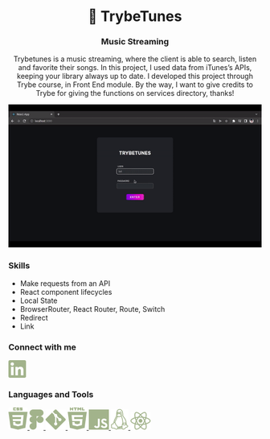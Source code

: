 <h1 align="center">🎵 TrybeTunes</h1>
<h3 align="center">Music Streaming</h3>

<p align="center">Trybetunes is a music streaming, where the client is able to search, listen and favorite their songs. In this project, I used data from iTunes’s APIs, keeping your library always up to date. I developed this project through Trybe course, in Front End module. By the way, I want to give credits to Trybe for giving the functions on services directory, thanks!
</p>

<p align="center">
  <img src="./src/assets/css/img/trybetunes-preview.gif" />
</p>

<h3 align="left">Skills</h3>

- Make requests from an API
- React component lifecycles
- Local State
- BrowserRouter, React Router, Route, Switch
- Redirect
- Link

<h3 align="left">Connect with me</h3>
<p align="left">
<a href="https://linkedin.com/in/larissa-julia-araújo" target="blank"><img align="center" src="./src/assets/css/img/Linkedin.png" alt="larissa-julia-araújo"/></a>
</p>

<h3 align="left">Languages and Tools</h3>
<p align="left"> <a href="https://www.w3schools.com/css/" target="_blank" rel="noreferrer"> <img src="./src/assets/css/img/CSS.png" alt="css3"/> </a> <a href="https://www.figma.com/" target="_blank" rel="noreferrer"> <img src="./src/assets/css/img/Figma.png" alt="figma"/> </a> <a href="https://git-scm.com/" target="_blank" rel="noreferrer"> <img src="./src/assets/css/img/Git.png" alt="git"/> </a> <a href="https://www.w3.org/html/" target="_blank" rel="noreferrer"> <img src="src/assets/css/img/HTML.png" alt="html5"/> </a> <a href="https://developer.mozilla.org/en-US/docs/Web/JavaScript" target="_blank" rel="noreferrer"> <img src="src/assets/css/img/JS.png" alt="javascript"/> </a> <a href="https://www.linux.org/" target="_blank" rel="noreferrer"> <img src="src/assets/css/img/Linux.png" alt="linux"/> </a> <a href="https://reactjs.org/" target="_blank" rel="noreferrer"> <img src="src/assets/css/img/ReactJs.png" alt="react"/> </a> </p>
